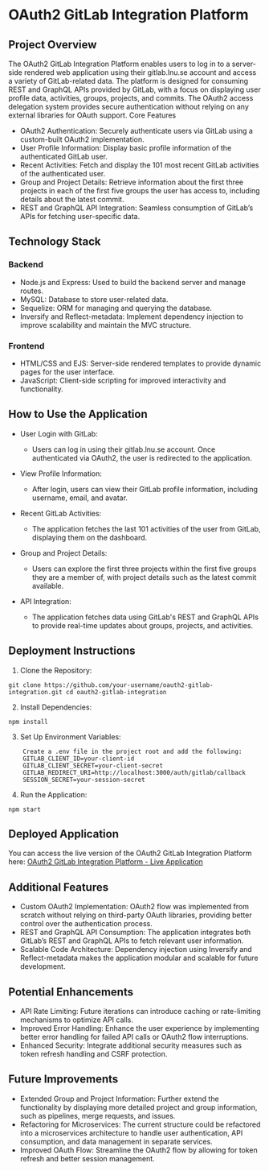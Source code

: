 # OAuth2 GitLab Integration Platform
## Project Overview

The OAuth2 GitLab Integration Platform enables users to log in to a server-side rendered web application using their gitlab.lnu.se account and access a variety of GitLab-related data. The platform is designed for consuming REST and GraphQL APIs provided by GitLab, with a focus on displaying user profile data, activities, groups, projects, and commits. The OAuth2 access delegation system provides secure authentication without relying on any external libraries for OAuth support.
Core Features

* OAuth2 Authentication: Securely authenticate users via GitLab using a custom-built OAuth2 implementation.
* User Profile Information: Display basic profile information of the authenticated GitLab user.
* Recent Activities: Fetch and display the 101 most recent GitLab activities of the authenticated user.
* Group and Project Details: Retrieve information about the first three projects in each of the first five groups the user has access to, including details about the latest commit.
* REST and GraphQL API Integration: Seamless consumption of GitLab’s APIs for fetching user-specific data.

## Technology Stack
### Backend

* Node.js and Express: Used to build the backend server and manage routes.
* MySQL: Database to store user-related data.
* Sequelize: ORM for managing and querying the database.
* Inversify and Reflect-metadata: Implement dependency injection to improve scalability and maintain the MVC structure.

### Frontend

* HTML/CSS and EJS: Server-side rendered templates to provide dynamic pages for the user interface.
* JavaScript: Client-side scripting for improved interactivity and functionality.

## How to Use the Application

* User Login with GitLab:
  * Users can log in using their gitlab.lnu.se account. Once authenticated via OAuth2, the user is redirected to the application.

* View Profile Information:
  * After login, users can view their GitLab profile information, including username, email, and avatar.

* Recent GitLab Activities:
  * The application fetches the last 101 activities of the user from GitLab, displaying them on the dashboard.

* Group and Project Details:
  * Users can explore the first three projects within the first five groups they are a member of, with project details such as the latest commit available.

* API Integration:
  * The application fetches data using GitLab's REST and GraphQL APIs to provide real-time updates about groups, projects, and activities.

## Deployment Instructions
1. Clone the Repository:

``
git clone https://github.com/your-username/oauth2-gitlab-integration.git
cd oauth2-gitlab-integration
``

2. Install Dependencies:

``
npm install
``

3. Set Up Environment Variables:

````
    Create a .env file in the project root and add the following:
    GITLAB_CLIENT_ID=your-client-id
    GITLAB_CLIENT_SECRET=your-client-secret
    GITLAB_REDIRECT_URI=http://localhost:3000/auth/gitlab/callback
    SESSION_SECRET=your-session-secret
````

4. Run the Application:

``
npm start
``


## Deployed Application

You can access the live version of the OAuth2 GitLab Integration Platform here:
[OAuth2 GitLab Integration Platform - Live Application](https://cscloud8-85.lnu.se/wt1/)

## Additional Features

* Custom OAuth2 Implementation: OAuth2 flow was implemented from scratch without relying on third-party OAuth libraries, providing better control over the authentication process.
* REST and GraphQL API Consumption: The application integrates both GitLab’s REST and GraphQL APIs to fetch relevant user information.
* Scalable Code Architecture: Dependency injection using Inversify and Reflect-metadata makes the application modular and scalable for future development.

## Potential Enhancements

* API Rate Limiting: Future iterations can introduce caching or rate-limiting mechanisms to optimize API calls.
* Improved Error Handling: Enhance the user experience by implementing better error handling for failed API calls or OAuth2 flow interruptions.
* Enhanced Security: Integrate additional security measures such as token refresh handling and CSRF protection.

## Future Improvements

* Extended Group and Project Information: Further extend the functionality by displaying more detailed project and group information, such as pipelines, merge requests, and issues.
* Refactoring for Microservices: The current structure could be refactored into a microservices architecture to handle user authentication, API consumption, and data management in separate services.
* Improved OAuth Flow: Streamline the OAuth2 flow by allowing for token refresh and better session management.